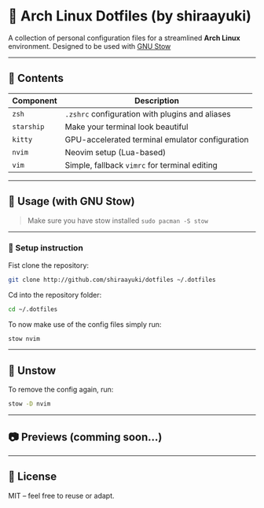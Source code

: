 # 🧪 Arch Linux Dotfiles (by shiraayuki)

A collection of personal configuration files for a streamlined **Arch Linux** environment.
Designed to be used with [GNU Stow](https://www.gnu.org/software/stow/)

---

## 📁 Contents

| Component  | Description                                      |
|------------|--------------------------------------------------|
| `zsh`      | `.zshrc` configuration with plugins and aliases |
| `starship` | Make your terminal look beautiful               |
| `kitty`    | GPU-accelerated terminal emulator configuration |
| `nvim`     | Neovim setup (Lua-based)                        |
| `vim`      | Simple, fallback `vimrc` for terminal editing   |

---

## 🧰 Usage (with GNU Stow)

> Make sure you have stow installed
> `sudo pacman -S stow`

---

### 🧪 Setup instruction

Fist clone the repository:
```bash
git clone http://github.com/shiraayuki/dotfiles ~/.dotfiles
```

Cd into the repository folder:
```bash
cd ~/.dotfiles
```

To now make use of the config files simply run:
```bash
stow nvim
```
---

## 🔄 Unstow

To remove the config again, run:
```bash
stow -D nvim
```

---

## 📷 Previews (comming soon...)

---

## 📝 License

MIT – feel free to reuse or adapt.
